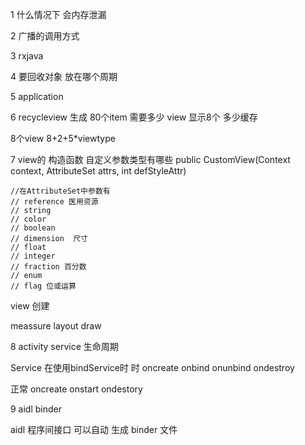 
1 什么情况下 会内存泄漏

2 广播的调用方式

3 rxjava

4 要回收对象 放在哪个周期

5 application

6 recycleview 生成 80个item 需要多少 view 显示8个  多少缓存

 8个view  8+2+5*viewtype


 7 view的 构造函数  自定义参数类型有哪些
 public CustomView(Context context, AttributeSet attrs, int defStyleAttr)
```
//在AttributeSet中参数有
// reference 医用资源
// string
// color
// boolean
// dimension  尺寸
// float
// integer
// fraction 百分数
// enum
// flag 位或运算
```

view 创建

meassure
layout
draw


8 activity service 生命周期

Service
在使用bindService时 时 oncreate onbind onunbind  ondestroy

正常 oncreate onstart  ondestory

9 aidl binder

aidl 程序间接口 可以自动 生成 binder 文件
